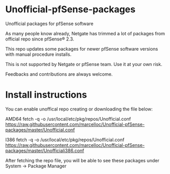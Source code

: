 # Unofficial-pfSense-packages
Unofficial packages for pfSense software

As many people know already, Netgate has trimmed a lot of packages from official repo since pfSense® 2.3. 

This repo updates some packages for newer pfSense software versions with manual procedure installs.

This is not supported by Netgate or pfSense team. Use it at your own risk.

Feedbacks and contributions are always welcome.

# Install instructions

You can enable unoffical repo creating or downloading the file below:

AMD64
fetch -q -o /usr/local/etc/pkg/repos/Unofficial.conf https://raw.githubusercontent.com/marcelloc/Unofficial-pfSense-packages/master/Unofficial.conf

I386
fetch -q -o /usr/local/etc/pkg/repos/Unofficial.conf https://raw.githubusercontent.com/marcelloc/Unofficial-pfSense-packages/master/Unofficiali386.conf

After fetching the repo file, you will be able to see these packages under System -> Package Manager

